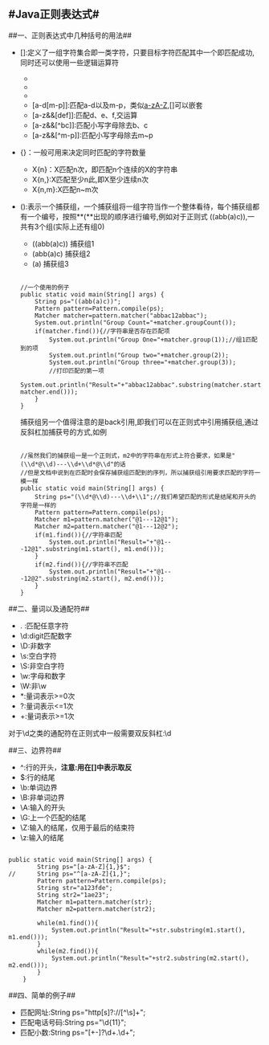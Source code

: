#Java正则表达式#
---

##一、正则表达式中几种括号的用法##

* []:定义了一组字符集合即一类字符，只要目标字符匹配其中一个即匹配成功,同时还可以使用一些逻辑运算符
	* [abc]:匹配a,b,c,即待匹配的字符必须为a,b,c之一
	* [^abc]:匹配除a,b,c以外的所有字符,可以得出取反与并运算的优先级 
	* [a-zA-Z]:匹配小写字母和大写字母,可以使用**-**来表示范围
	* [a-d[m-p]]:匹配a-d以及m-p，类似[a-zA-Z],[]可以嵌套
	* [a-z&&[def]]:匹配d、e、f,交运算
	* [a-z&&[^bc]]:匹配小写字母除去b、c
	* [a-z&&[^m-p]]:匹配小写字母除去m~p

* {}：一般可用来决定同时匹配的字符数量
	* X{n}：X匹配n次，即匹配n个连续的X的字符串
	* X{n,}:X匹配至少n此,即X至少连续n次
	* X{n,m}:X匹配n~m次

* ():表示一个捕获组，一个捕获组将一组字符当作一个整体看待，每个捕获组都有一个编号，按照**(**出现的顺序进行编号,例如对于正则式 ((abb(a)c)),一共有3个组(实际上还有组0)
	* ((abb(a)c)) 捕获组1
	* (abb(a)c) 捕获组2
	* (a) 捕获组3

	```

	//一个使用的例子
	public static void main(String[] args) {
		String ps="((abb(a)c))";
		Pattern pattern=Pattern.compile(ps);
		Matcher matcher=pattern.matcher("abbac12abbac");
		System.out.println("Group Count="+matcher.groupCount());
		if(matcher.find()){//字符串是否存在匹配项
			System.out.println("Group One="+matcher.group(1));//组1匹配到的项
			System.out.println("Group two="+matcher.group(2));
			System.out.println("Group three="+matcher.group(3));
			//打印匹配的第一项
			System.out.println("Result="+"abbac12abbac".substring(matcher.start(), matcher.end()));
		}
	}

	```

	捕获组另一个值得注意的是back引用,即我们可以在正则式中引用捕获组,通过反斜杠加捕获号的方式,如例

	```

	//虽然我们的捕获组一是一个正则式，m2中的字符串在形式上符合要求，如果是"(\\d*@\\d)---\\d+\\d*@\\d"的话
	//但是文档中说到在匹配时会保存捕获组匹配到的序列，所以捕获组引用要求匹配的字符一模一样
	public static void main(String[] args) {
		String ps="(\\d*@\\d)---\\d+\\1";//我们希望匹配的形式是结尾和开头的字符是一样的
		Pattern pattern=Pattern.compile(ps);
		Matcher m1=pattern.matcher("@1---12@1");
		Matcher m2=pattern.matcher("@1---12@2");
		if(m1.find()){//字符串匹配
			System.out.println("Result="+"@1---12@1".substring(m1.start(), m1.end()));
		}
		if(m2.find()){//字符串不匹配
			System.out.println("Result="+"@1---12@2".substring(m2.start(), m2.end()));
		}
	}

	```

##二、量词以及通配符##

* . :匹配任意字符
* \d:digit匹配数字
* \D:非数字
* \s:空白字符
* \S:非空白字符
* \w:字母和数字
* \W:非\w
* *:量词表示>=0次
* ?:量词表示<=1次
* +:量词表示>=1次

对于\d之类的通配符在正则式中一般需要双反斜杠:\\d

##三、边界符##

* ^:行的开头，**注意:用在[]中表示取反**
* $:行的结尾
* \b:单词边界
* \B:非单词边界
* \A:输入的开头
* \G:上一个匹配的结尾
* \Z:输入的结尾，仅用于最后的结束符
* \z:输入的结尾

```

public static void main(String[] args) {
		String ps="[a-zA-Z]{1,}$";
//		String ps="^[a-zA-Z]{1,}";
		Pattern pattern=Pattern.compile(ps);
		String str="a123fde";
		String str2="1ae23";
		Matcher m1=pattern.matcher(str);
		Matcher m2=pattern.matcher(str2);
		
		while(m1.find()){
			System.out.println("Result="+str.substring(m1.start(), m1.end()));
		}
		while(m2.find()){
			System.out.println("Result="+str2.substring(m2.start(), m2.end()));
		}
	}

```

##四、简单的例子##

* 匹配网址:String ps="http[s]?://[^\\s]+";
* 匹配电话号码:String ps="\\d{11}";
* 匹配小数:String ps="[+-]?\\d+.\\d+";
